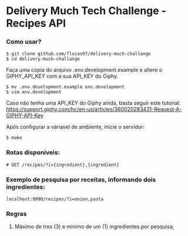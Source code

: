 # Delivery Much Tech Challenge - Recipes API

### Como usar?

```shell
$ git clone github.com/flucas97/delivery-much-challange
$ cd delivery-much-challange
```

Faça uma copia do arquivo .env.development.example e altere o GIPHY_API_KEY com a sua API_KEY do Giphy.
```shell
$ mv .env.development.example env.development
$ vim env.development
```
Caso não tenha uma API_KEY do Giphy ainda, basta seguir este tutorial: https://support.giphy.com/hc/en-us/articles/360020283431-Request-A-GIPHY-API-Key

Após configurar a váriavel de ambiente, inicie o servidor:
```shell
$ make
```

### Rotas disponiveis:
```
# GET /recipes/?i={ingredient},{ingredient}
```

### Exemplo de pesquisa por receitas, informando dois ingredientes:
```
localhost:9090/recipes/?i=onion,pasta
```

### Regras

1) Máximo de tres (3) e mínimo de um (1) ingredientes por pesquisa;
